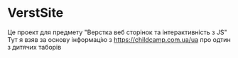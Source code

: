 # VerstSite
Це проект для предмету "Верстка веб сторінок та інтерактивність з JS"
Тут я взяв за основу інформацію з https://childcamp.com.ua/ua про одтин з дитячих таборів

